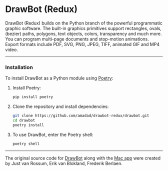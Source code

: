 # DrawBot (Redux)

DrawBot (Redux) builds on the Python branch of the powerful programmatic graphic software. The built-in graphics primitives support rectangles, ovals, (bezier) paths, polygons, text objects, colors, transparency and much more. You can program multi-page documents and stop-motion animations. Export formats include PDF, SVG, PNG, JPEG, TIFF, animated GIF and MP4 video.

---
### Installation

To install DrawBot as a Python module using [Poetry](https://python-poetry.org/):

1. Install Poetry:
    ```bash
    pip install poetry
    ```

2. Clone the repository and install dependencies:
    ```bash
    git clone https://github.com/amadad/drawbot-redux/drawbot.git
    cd drawbot
    poetry install
    ```

3. To use DrawBot, enter the Poetry shell:
    ```bash
    poetry shell
    ```
---

The original source code for [DrawBot](https://github.com/typemytype/drawbot) along with the [Mac app](http://www.drawbot.com/content/download.html) were created by Just van Rossum, Erik van Blokland, Frederik Berlaen.